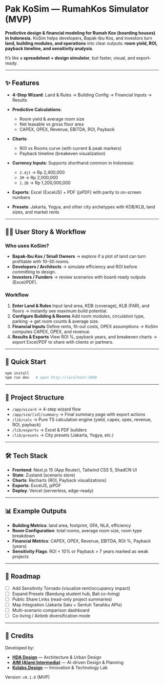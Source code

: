 # Pak KoSim — RumahKos Simulator (MVP)

**Predictive design & financial modeling for Rumah Kos (boarding houses) in Indonesia.**
KoSim helps developers, Bapak-Ibu Kos, and investors turn **land, building modules, and operations** into clear outputs: **room yield, ROI, payback timeline, and sensitivity analysis**.

It’s like a **spreadsheet + design simulator**, but faster, visual, and export-ready.

---

## ✨ Features

* **4-Step Wizard**: Land & Rules → Building Config → Financial Inputs → Results
* **Predictive Calculations**:

  * Room yield & average room size
  * Net leasable vs gross floor area
  * CAPEX, OPEX, Revenue, EBITDA, ROI, Payback
* **Charts**:

  * ROI vs Rooms curve (with current & peak markers)
  * Payback timeline (breakeven visualization)
* **Currency Inputs**: Supports shorthand common in Indonesia:

  * `2.4jt` → Rp 2,400,000
  * `2M` → Rp 2,000,000
  * `1.2B` → Rp 1,200,000,000
* **Exports**: Excel (ExcelJS) + PDF (jsPDF) with parity to on-screen numbers
* **Presets**: Jakarta, Yogya, and other city archetypes with KDB/KLB, land sizes, and market rents

---

## 🧑‍💻 User Story & Workflow

### Who uses KoSim?

* **Bapak-Ibu Kos / Small Owners** → explore if a plot of land can turn profitable with 10–30 rooms.
* **Developers / Architects** → simulate efficiency and ROI before committing to design.
* **Investors / Funders** → review scenarios with board-ready outputs (Excel/PDF).

### Workflow

1. **Enter Land & Rules**
   Input land area, KDB (coverage), KLB (FAR), and floors → instantly see maximum build potential.
2. **Configure Building & Rooms**
   Add room modules, circulation type, parking → get room counts & average size.
3. **Financial Inputs**
   Define rents, fit-out costs, OPEX assumptions → KoSim computes CAPEX, OPEX, and revenue.
4. **Results & Exports**
   View ROI %, payback years, and breakeven charts → export Excel/PDF to share with clients or partners.

---

## 🚀 Quick Start

```bash
npm install
npm run dev   # open http://localhost:3000
```

---

## 📂 Project Structure

* `/app/wizard` → 4-step wizard flow
* `/app/sim/[id]/summary` → Final summary page with export actions
* `/lib/calc` → Pure TS calculation engine (yield, capex, opex, revenue, ROI, payback)
* `/lib/exports` → Excel & PDF builders
* `/lib/presets` → City presets (Jakarta, Yogya, etc.)

---

## 🛠️ Tech Stack

* **Frontend**: Next.js 15 (App Router), Tailwind CSS 5, ShadCN UI
* **State**: Zustand (scenario store)
* **Charts**: Recharts (ROI, Payback visualizations)
* **Exports**: ExcelJS, jsPDF
* **Deploy**: Vercel (serverless, edge-ready)

---

## 📊 Example Outputs

* **Building Metrics**: land area, footprint, GFA, NLA, efficiency
* **Room Configuration**: total rooms, average room size, room type breakdown
* **Financial Metrics**: CAPEX, OPEX, Revenue, EBITDA, ROI %, Payback (years)
* **Sensitivity Flags**: ROI < 10% or Payback > 7 years marked as weak projects

---

## 📌 Roadmap

* [ ] Add Sensitivity Tornado (visualize rent/occupancy impact)
* [ ] Expand Presets (Bandung student hub, Bali co-living)
* [ ] Public Share Links (read-only project summaries)
* [ ] Map Integration (Jakarta Satu + Sentuh Tanahku APIs)
* [ ] Multi-scenario comparison dashboard
* [ ] Co-living / Airbnb diversification mode

---

## 🤝 Credits

Developed by:

* [**HDA Design**](https://hda.design) — Architecture & Urban Design
* [**AIM (Alami Intermedia)**](https://alamiintermedia.com) — AI-driven Design & Planning
* [**Kolabs.Design**](https://kolabs.design) — Innovation & Technology Lab

Version: `v0.1.0` (MVP)
